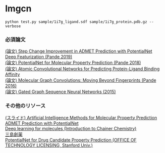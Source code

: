 # lmgcn

```
python test.py sample/1i7g_ligand.sdf sample/1i7g_protein.pdb.gz --verbose
```

### 必須論文

[(論文) Step Change Improvement in ADMET Prediction with PotentialNet Deep Featurization (Pande 2019)](https://arxiv.org/abs/1903.11789)<br/>
[(論文) PotentialNet for Molecular Property Prediction (Pande 2018)](https://arxiv.org/abs/1803.04465)<br/>
[(論文) Atomic Convolutional Networks for Predicting Protein-Ligand Binding Affinity](https://arxiv.org/abs/1703.10603)<br/>
[(論文) Molecular Graph Convolutions: Moving Beyond Fingerprints (Pande 2016)](https://arxiv.org/abs/1603.00856)<br/>
[(論文) Gated Graph Sequence Neural Networks (2015)](https://arxiv.org/abs/1511.05493)<br/>

### その他のリソース

[(スライド) Artificial Intelligence Methods for Molecular Property Prediction](https://bluewaters.ncsa.illinois.edu/liferay-content/document-library/18symposium-slides/feinberg.pdf)<br/>
[ADMET Prediction with PotentialNet](http://blog.kzfmix.com/entry/1553921144)<br/>
[Deep learning for molecules (Introduction to Chainer Chemistry)](https://www.slideshare.net/KentaOono/deep-learning-for-molecules-introduction-to-chainer-chemistry-93288837)<br/>
[三島創薬](https://github.com/Mishima-syk)<br/>
[PotentialNet for Drug Candidate Property Prediction (OFFICE OF TECHNOLOGY LICENSING, Stanford Univ.)](http://techfinder.stanford.edu/technologies/S18-023_potentialnet-for-drug-candidate)<br/>
